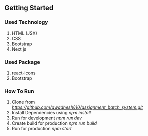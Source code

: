 ## Getting Started
### Used Technology
1. HTML (JSX)
2. CSS
3. Bootstrap
4. Next js

### Used Package
1. react-icons
2. Bootstrap

### How To Run
1. Clone from *https://github.com/awadhesh010/assignment_batch_system.git*
2. Install Dependencies using *npm install*
3. Run for development *npm run dev*
4. Create build for production *npm run build*
5. Run for production *npm start*
